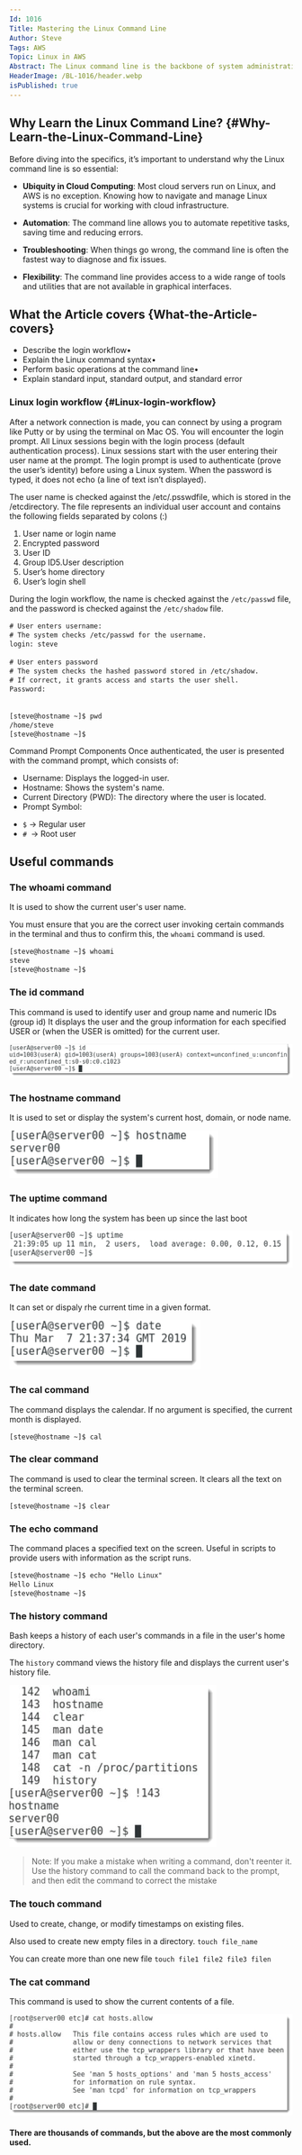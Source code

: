 ```yaml
---
Id: 1016
Title: Mastering the Linux Command Line
Author: Steve
Tags: AWS
Topic: Linux in AWS
Abstract: The Linux command line is the backbone of system administration, cloud computing, and DevOps. It’s a powerful tool that allows users to interact with their operating system efficiently, automate tasks, and manage systems at scale. In the AWS re/Start program, Module 2: Linux Command Line is a critical component that equips learners with the foundational skills needed to work in cloud environments. This blog will provide a detailed exploration of the Linux command line, covering the key concepts taught in Module 2 and demonstrating how these skills can be applied in real-world scenarios.
HeaderImage: /BL-1016/header.webp
isPublished: true
---
```


## Why Learn the Linux Command Line? {#Why-Learn-the-Linux-Command-Line}
Before diving into the specifics, it’s important to understand why the Linux command line is so essential:

* **Ubiquity in Cloud Computing**: Most cloud servers run on Linux, and AWS is no exception. Knowing how to navigate and manage Linux systems is crucial for working with cloud infrastructure.

* **Automation**: The command line allows you to automate repetitive tasks, saving time and reducing errors.

* **Troubleshooting**: When things go wrong, the command line is often the fastest way to diagnose and fix issues.

* **Flexibility**: The command line provides access to a wide range of tools and utilities that are not available in graphical interfaces.

## What the Article covers {What-the-Article-covers}
* Describe the login workflow•
* Explain the Linux command syntax•
* Perform basic operations at the command line•
* Explain standard input, standard output, and standard error

### Linux login workflow {#Linux-login-workflow}
After a network connection is made, you can connect by using a program like Putty or by using the terminal on Mac OS. You will encounter the login prompt. All Linux sessions begin with the login process (default authentication process). Linux sessions start with the user entering their user name at the prompt. The login prompt is used to authenticate (prove the user’s identity) before using a Linux system. When the password is typed, it does not echo (a line of text isn’t displayed).


The user name is checked against the /etc/.psswdfile, which is stored in the /etcdirectory. The file represents an individual user account and contains the following fields separated by colons (:)

1. User name or login name
2. Encrypted password
3. User ID
4. Group ID5.User description
6. User’s home directory
7. User’s login shell

During the login workflow, the name is checked against the `/etc/passwd` file, and the password is checked against the `/etc/shadow` file.

```
# User enters username:
# The system checks /etc/passwd for the username.
login: steve

# User enters password
# The system checks the hashed password stored in /etc/shadow.
# If correct, it grants access and starts the user shell.
Password:


[steve@hostname ~]$ pwd
/home/steve
[steve@hostname ~]$

```

Command Prompt Components
Once authenticated, the user is presented with the command prompt, which consists of:

* Username: Displays the logged-in user.
* Hostname: Shows the system's name.
* Current Directory (PWD): The directory where the user is located.
* Prompt Symbol:
- `$` → Regular user
- `# `→ Root user

## Useful commands
### The whoami command

It is used to show the current user's user name. 

You must ensure that you are the correct user invoking certain commands in the terminal and thus to confirm this, the `whoami` command is used.

```
[steve@hostname ~]$ whoami
steve
[steve@hostname ~]$
```

### The id command
This command is used to identify user and group name and numeric IDs (group id)
It displays the user and the group information for each specified USER or (when the USER is omitted) for the current user.

![whoami](/public/BL-1016/whoami.png)

### The hostname command
It is used to set or display the system's current host, domain, or node name.

![hostname](/public/BL-1016/hostname.png)

### The uptime command
It indicates how long the system has been up since the last boot

![uptime](/public/BL-1016/uptime.png)

### The date command
It can set or dispaly rhe current time in a given format.

![date](/public/BL-1016/date.png)

### The cal command
The command displays the calendar. If no argument is specified, the current month is displayed.

```
[steve@hostname ~]$ cal
```

### The clear command
The command is used to clear the terminal screen. It clears all the text on the terminal screen.

```
[steve@hostname ~]$ clear
```

### The echo command
The command places a specified text on the screen. Useful in scripts to provide users with information as the script runs.

```
[steve@hostname ~]$ echo "Hello Linux"
Hello Linux
[steve@hostname ~]$
```
### The history command
Bash keeps a history of each user's commands in a file in the user's home directory.

The `history` command views the history file and displays the current user's history file.

![history](/public/BL-1016/history.png)

>Note: If you make a mistake when writing a command, don't reenter it. Use the
history command to call the command back to the prompt, and then edit the
command to correct the mistake
>

### The touch command

Used to create, change, or modify timestamps on existing files.

Also used to create new empty files in a directory. `touch file_name`

You can create more than one new file `touch file1 file2 file3 filen`

### The cat command
This command is used to show the current contents of a file.

![cat](/public/BL-1016/cat.png)


#### There are thousands of commands, but the above are the most commonly used.


